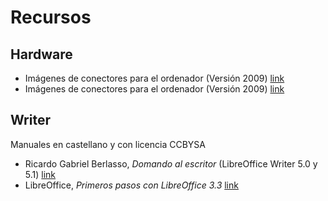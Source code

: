 # Recursos
## Hardware
* Imágenes de conectores para el ordenador (Versión 2009) [link](http://orig00.deviantart.net/1ddc/f/2009/203/1/c/computer_hardware_poster_1_7_by_sonic840.png "Imágenes de conectores y puertos v1.7")
* Imágenes de conectores para el ordenador (Versión 2009) [link](http://sonic840.deviantart.com/art/Computer-Hardware-Chart-2-0-587798335 "Imágenes de conectores y puertos v2.0")

## Writer
Manuales en castellano y con licencia CCBYSA
* Ricardo Gabriel Berlasso, _Domando al escritor_ (LibreOffice Writer 5.0 y 5.1)
[link](https://elpinguinotolkiano.files.wordpress.com/2016/04/domandoalescritor-2016.pdf "Ricardo Gabriel Berlasso - Domando al escritor")
* LibreOffice, _Primeros pasos con LibreOffice 3.3_
[link](https://wiki.documentfoundation.org/images/b/b9/0100GS3-PrimerosPasosConLibO.pdf "LibreOffice - Primeros pasos con LibreOffice 3.3")
